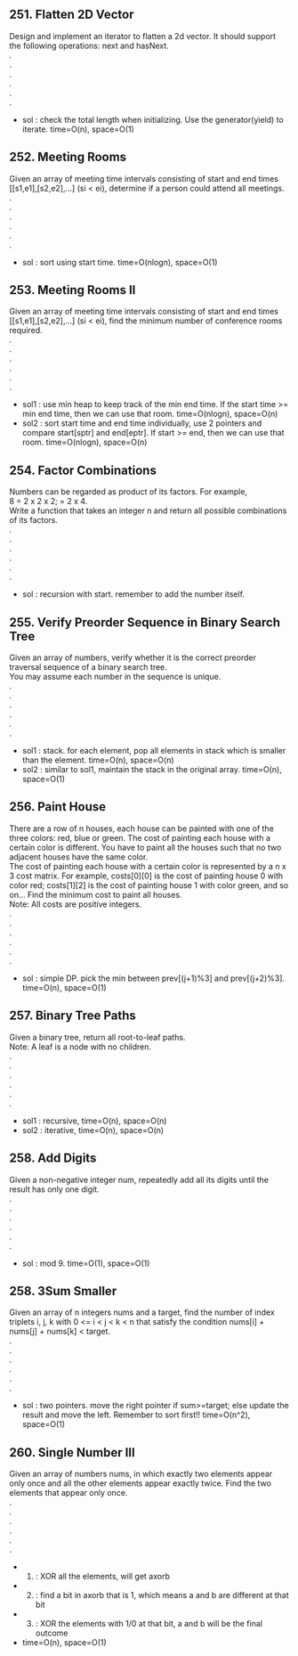 ## 251. Flatten 2D Vector
Design and implement an iterator to flatten a 2d vector. It should support the following operations: next and hasNext.  
.  
.  
.  
.  
.  
.  
- sol : check the total length when initializing. Use the generator(yield) to iterate. time=O(n), space=O(1)

## 252. Meeting Rooms
Given an array of meeting time intervals consisting of start and end times [[s1,e1],[s2,e2],...] (si < ei), determine if a person could attend all meetings.  
.  
.  
.  
.  
.  
.  
- sol : sort using start time. time=O(nlogn), space=O(1)

## 253. Meeting Rooms II
Given an array of meeting time intervals consisting of start and end times [[s1,e1],[s2,e2],...] (si < ei), find the minimum number of conference rooms required.  
.  
.  
.  
.  
.  
.  
- sol1 : use min heap to keep track of the min end time. If the start time >= min end time, then we can use that room. time=O(nlogn), space=O(n)
- sol2 : sort start time and end time individually, use 2 pointers and compare start[sptr] and end[eptr]. If start >= end, then we can use that room. time=O(nlogn), space=O(n)

## 254. Factor Combinations
Numbers can be regarded as product of its factors. For example,  
8 = 2 x 2 x 2; = 2 x 4.  
Write a function that takes an integer n and return all possible combinations of its factors.  
.  
.  
.  
.  
.  
.  
- sol : recursion with start. remember to add the number itself. 

## 255. Verify Preorder Sequence in Binary Search Tree
Given an array of numbers, verify whether it is the correct preorder traversal sequence of a binary search tree.  
You may assume each number in the sequence is unique.  
.  
.  
.  
.  
.  
.  
- sol1 : stack. for each element, pop all elements in stack which is smaller than the element. time=O(n), space=O(n)
- sol2 : similar to sol1, maintain the stack in the original array. time=O(n), space=O(1)

## 256. Paint House
There are a row of n houses, each house can be painted with one of the three colors: red, blue or green. The cost of painting each house with a certain color is different. You have to paint all the houses such that no two adjacent houses have the same color.  
The cost of painting each house with a certain color is represented by a n x 3 cost matrix. For example, costs[0][0] is the cost of painting house 0 with color red; costs[1][2] is the cost of painting house 1 with color green, and so on... Find the minimum cost to paint all houses.  
Note: All costs are positive integers.  
.  
.  
.  
.  
.  
.  
- sol : simple DP. pick the min between prev[(j+1)%3] and prev[(j+2)%3]. time=O(n), space=O(1)


## 257. Binary Tree Paths
Given a binary tree, return all root-to-leaf paths.  
Note: A leaf is a node with no children.  
.  
.  
.  
.  
.  
.  
- sol1 : recursive, time=O(n), space=O(n)
- sol2 : iterative, time=O(n), space=O(n)

## 258. Add Digits
Given a non-negative integer num, repeatedly add all its digits until the result has only one digit.  
.  
.  
.  
.  
.  
.  
- sol : mod 9. time=O(1), space=O(1)

## 258. 3Sum Smaller
Given an array of n integers nums and a target, find the number of index triplets i, j, k with 0 <= i < j < k < n that satisfy the condition nums[i] + nums[j] + nums[k] < target.  
.  
.  
.  
.  
.  
.  
- sol : two pointers. move the right pointer if sum>=target; else update the result and move the left. Remember to sort first!! time=O(n^2), space=O(1)

## 260. Single Number III
Given an array of numbers nums, in which exactly two elements appear only once and all the other elements appear exactly twice. Find the two elements that appear only once.  
.  
.  
.  
.  
.  
.  
- 1. : XOR all the elements, will get axorb
- 2. : find a bit in axorb that is 1, which means a and b are different at that bit
- 3. : XOR the elements with 1/0 at that bit, a and b will be the final outcome
- time=O(n), space=O(1)
